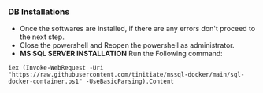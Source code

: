 

### DB Installations
* Once the softwares are installed, if there are any errors don't proceed to the next step.
* Close the powershell and Reopen the powershell as administrator.
* **MS SQL SERVER INSTALLATION** Run the Following command:
```
iex (Invoke-WebRequest -Uri "https://raw.githubusercontent.com/tinitiate/mssql-docker/main/sql-docker-container.ps1" -UseBasicParsing).Content
```
